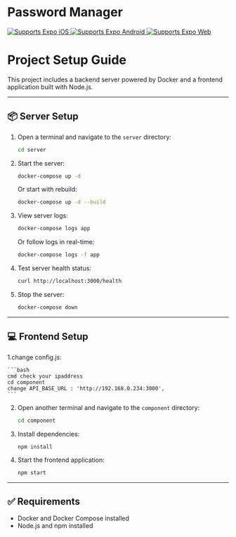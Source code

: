 # Password Manager

<p>
  <!-- iOS -->
  <a href="https://itunes.apple.com/app/apple-store/id982107779">
    <img alt="Supports Expo iOS" longdesc="Supports Expo iOS" src="https://img.shields.io/badge/iOS-4630EB.svg?style=flat-square&logo=APPLE&labelColor=999999&logoColor=fff" />
  </a>
  <!-- Android -->
  <a href="https://play.google.com/store/apps/details?id=host.exp.exponent&referrer=blankexample">
    <img alt="Supports Expo Android" longdesc="Supports Expo Android" src="https://img.shields.io/badge/Android-4630EB.svg?style=flat-square&logo=ANDROID&labelColor=A4C639&logoColor=fff" />
  </a>
  <!-- Web -->
  <a href="https://docs.expo.dev/workflow/web/">
    <img alt="Supports Expo Web" longdesc="Supports Expo Web" src="https://img.shields.io/badge/web-4630EB.svg?style=flat-square&logo=GOOGLE-CHROME&labelColor=4285F4&logoColor=fff" />
  </a>
</p>


# Project Setup Guide

This project includes a backend server powered by Docker and a frontend application built with Node.js.

---

## 📦 Server Setup

1. Open a terminal and navigate to the `server` directory:

    ```bash
    cd server
    ```

2. Start the server:

    ```bash
    docker-compose up -d
    ```

    Or start with rebuild:

    ```bash
    docker-compose up -d --build
    ```

3. View server logs:

    ```bash
    docker-compose logs app
    ```

    Or follow logs in real-time:

    ```bash
    docker-compose logs -f app
    ```

4. Test server health status:

    ```bash
    curl http://localhost:3000/health
    ```

5. Stop the server:

    ```bash
    docker-compose down
    ```

---

## 💻 Frontend Setup

1.change config.js:
    
    ```bash
    cmd check your ipaddress
    cd component
    change API_BASE_URL : 'http://192.168.0.234:3000',  
    ```

2. Open another terminal and navigate to the `component` directory:

    ```bash
    cd component
    ```

3. Install dependencies:

    ```bash
    npm install
    ```

4. Start the frontend application:

    ```bash
    npm start
    ```

---

## ✅ Requirements

- Docker and Docker Compose installed
- Node.js and npm installed

